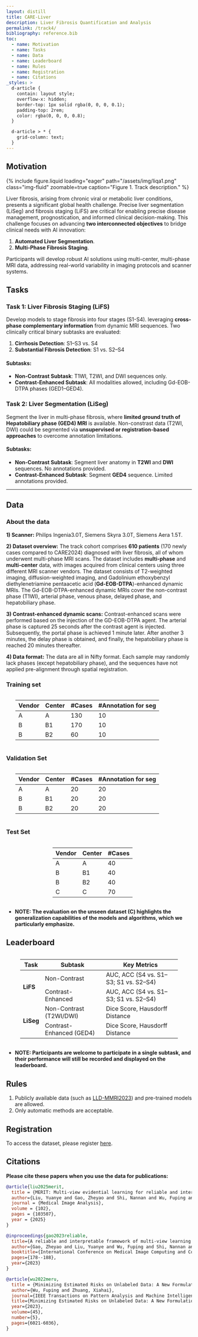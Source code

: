 ```yaml
---
layout: distill
title: CARE-Liver
description: Liver Fibrosis Quantification and Analysis
permalink: /track4/
bibliography: reference.bib
toc:
  - name: Motivation
  - name: Tasks
  - name: Data
  - name: Leaderboard
  - name: Rules
  - name: Registration
  - name: Citations
_styles: >
  d-article {
    contain: layout style;
    overflow-x: hidden;
    border-top: 1px solid rgba(0, 0, 0, 0.1);
    padding-top: 2rem;
    color: rgba(0, 0, 0, 0.8);
  }

  d-article > * {
    grid-column: text;
  }
---
```


## Motivation
{% include figure.liquid loading="eager" path="/assets/img/liqa1.png" class="img-fluid" zoomable=true caption="Figure 1. Track description." %}

Liver fibrosis, arising from chronic viral or metabolic liver conditions, presents a significant global health challenge. Precise liver segmentation (LiSeg) and fibrosis staging (LiFS) are critical for enabling precise disease management, prognostication, and informed clinical decision-making. This challenge focuses on advancing **two interconnected objectives** to bridge clinical needs with AI innovation:  
1. **Automated Liver Segmentation**.  
2. **Multi-Phase Fibrosis Staging**.

Participants will develop robust AI solutions using multi-center, multi-phase MRI data, addressing real-world variability in imaging protocols and scanner systems.  

## Tasks
### **Task 1: Liver Fibrosis Staging (LiFS)**  
Develop models to stage fibrosis into four stages (S1-S4). leveraging **cross-phase complementary information** from dynamic MRI sequences. Two clinically critical binary subtasks are evaluated:  
1. **Cirrhosis Detection**: S1–S3 vs. S4  
2. **Substantial Fibrosis Detection**: S1 vs. S2–S4  

#### Subtasks:  
- **Non-Contrast Subtask**: T1WI, T2WI, and DWI sequences only.  
- **Contrast-Enhanced Subtask**: All modalities allowed, including Gd-EOB-DTPA phases (GED1–GED4).  

### **Task 2: Liver Segmentation (LiSeg)**  
Segment the liver in multi-phase fibrosis, where **limited ground truth of Hepatobiliary phase (GED4) MRI** is available. Non-constrast data (T2WI, DWI) could be segmented via **unsupervised or registration-based approaches** to overcome annotation limitations.  

#### Subtasks:
- **Non-Contrast Subtask**: Segment liver anatomy in **T2WI** and **DWI** sequences. No annotations provided.
- **Contrast-Enhanced Subtask**: Segment **GED4** sequence. Limited annotations provided.

---

## Data

### About the data

**1) Scanner:** Philips Ingenia3.0T, Siemens Skyra 3.0T, Siemens Aera 1.5T.

**2) Dataset overview:**  The track cohort comprises **610 patients** (170 newly cases compared to CARE2024) diagnosed with liver fibrosis, all of whom underwent multi-phase MRI scans. The dataset includes **multi-phase** and **multi-center** data, with images acquired from clinical centers using three different MRI scanner vendors. The dataset consists of T2-weighted imaging, diffusion-weighted imaging, and Gadolinium ethoxybenzyl diethylenetriamine pentaacetic acid (**Gd-EOB-DTPA**)-enhanced dynamic MRIs. The Gd-EOB-DTPA-enhanced dynamic MRIs cover the non-contrast phase (T1WI), arterial phase, venous phase, delayed phase, and hepatobiliary phase.

**3) Contrast-enhanced dynamic scans:** Contrast-enhanced scans were performed based on the injection of the GD-EOB-DTPA agent. The arterial phase is captured 25 seconds after the contrast agent is injected. Subsequently, the portal phase is achieved 1 minute later. After another 3 minutes, the delay phase is obtained, and finally, the hepatobiliary phase is reached 20 minutes thereafter.

**4) Data format:** The data are all in Nifty format. Each sample may randomly lack phases (except hepatobiliary phase), and the sequences have not applied pre-alignment through spatial registration.

### Training set

<div style="display: flex; justify-content: center;">
<table class="table table-sm table-hover border-bottom" style="table-layout:fixed;width:90%;align:center;">
  <thead>
    <tr>
      <th class="text-center" scope="col">Vendor</th>
      <th class="text-center" scope="col">Center</th>
      <th class="text-center" scope="col">#Cases</th>
      <th class="text-center" scope="col">#Annotation for seg</th>
    </tr>
  </thead>
  <tbody>
    <tr>
      <td class="text-center">A</td>
      <td class="text-center">A</td>
      <td class="text-center">130</td>
      <td class="text-center">10</td>
    </tr>
    <tr>
      <td class="text-center">B</td>
      <td class="text-center">B1</td>
      <td class="text-center">170</td>
      <td class="text-center">10</td>
    </tr>
    <tr>
      <td class="text-center">B</td>
      <td class="text-center">B2</td>
      <td class="text-center">60</td>
      <td class="text-center">10</td>
    </tr>
  </tbody>
</table>
</div>


### Validation Set

<div style="display: flex; justify-content: center;">
<table class="table table-sm table-hover border-bottom" style="table-layout:fixed;width:90%;align:center;">
  <thead>
    <tr>
      <th class="text-center" scope="col">Vendor</th>
      <th class="text-center" scope="col">Center</th>
      <th class="text-center" scope="col">#Cases</th>
      <th class="text-center" scope="col">#Annotation for seg</th>
    </tr>
  </thead>
  <tbody>
    <tr>
      <td class="text-center">A</td>
      <td class="text-center">A</td>
      <td class="text-center">20</td>
      <td class="text-center">20</td>
    </tr>
    <tr>
      <td class="text-center">B</td>
      <td class="text-center">B1</td>
      <td class="text-center">20</td>
      <td class="text-center">20</td>
    </tr>
    <tr>
      <td class="text-center">B</td>
      <td class="text-center">B2</td>
      <td class="text-center">20</td>
      <td class="text-center">20</td>
    </tr>
  </tbody>
</table>
</div>

### Test Set

<div style="display: flex; justify-content: center;">
<table class="table table-sm table-hover border-bottom" style="table-layout:fixed;width:50%;align:center;">
  <thead>
    <tr>
      <th class="text-center" scope="col">Vendor</th>
      <th class="text-center" scope="col">Center</th>
      <th class="text-center" scope="col">#Cases</th>
    </tr>
  </thead>
  <tbody>
    <tr>
      <td class="text-center">A</td>
      <td class="text-center">A</td>
      <td class="text-center">40</td>
    </tr>
    <tr>
      <td class="text-center">B</td>
      <td class="text-center">B1</td>
      <td class="text-center">40</td>
    </tr>
    <tr>
      <td class="text-center">B</td>
      <td class="text-center">B2</td>
      <td class="text-center">40</td>
    </tr>
    <tr>
      <td class="text-center">C</td>
      <td class="text-center">C</td>
      <td class="text-center">70</td>
    </tr>
  </tbody>
</table>
</div>

- **NOTE: The evaluation on the unseen dataset (C) highlights the generalization capabilities of the models and algorithms, which we particularly emphasize.**

## Leaderboard

<div style="display: flex; justify-content: center;">
<table class="table table-sm table-hover border-bottom" style="table-layout:fixed;width:85%;align:center;">
  <thead>
    <tr>
      <th>Task</th>
      <th>Subtask</th>
      <th>Key Metrics</th>
    </tr>
  </thead>
  <tbody>
    <tr>
      <td rowspan="2"><strong>LiFS</strong></td>
      <td>Non-Contrast</td>
      <td>AUC, ACC (S4 vs. S1–S3; S1 vs. S2–S4)</td>
    </tr>
    <tr>
      <td>Contrast-Enhanced</td>
      <td>AUC, ACC (S4 vs. S1–S3; S1 vs. S2–S4)</td>
    </tr>
    <tr>
      <td rowspan="2"><strong>LiSeg</strong></td>
      <td>Non-Contrast (T2WI/DWI)</td>
      <td>Dice Score, Hausdorff Distance</td>
    </tr>
    <tr>
      <td>Contrast-Enhanced (GED4)</td>
      <td>Dice Score, Hausdorff Distance</td>
    </tr>
  </tbody>
</table>
</div>

- **NOTE: Participants are welcome to participate in a single subtask, and their performance will still be recorded and displayed on the leaderboard.**


## Rules
1. Publicly available data (such as [LLD-MMRI2023](https://github.com/LMMMEng/LLD-MMRI2023)) and pre-trained models are allowed. 
2. Only automatic methods are acceptable. 

## Registration
To access the dataset, please register [here](http://zmic.org.cn/care_2025/eval/register?track=liver).

## Citations
**Please cite these papers when you use the data for publications:**
```bib
@article{liu2025merit,
  title = {MERIT: Multi-view evidential learning for reliable and interpretable liver fibrosis staging},
  author={Liu, Yuanye and Gao, Zheyao and Shi, Nannan and Wu, Fuping and Shi, Yuxin and Chen, Qingchao and Zhuang, Xiahai},
  journal = {Medical Image Analysis},
  volume = {102},
  pages = {103507},
  year = {2025}
}

@inproceedings{gao2023reliable,
  title={A reliable and interpretable framework of multi-view learning for liver fibrosis staging},
  author={Gao, Zheyao and Liu, Yuanye and Wu, Fuping and Shi, Nannan and Shi, Yuxin and Zhuang, Xiahai},
  booktitle={International Conference on Medical Image Computing and Computer-Assisted Intervention},
  pages={178--188},
  year={2023}
}

@article{wu2022meru,
  title = {Minimizing Estimated Risks on Unlabeled Data: A New Formulation for Semi-Supervised Medical Image Segmentation},
  author={Wu, Fuping and Zhuang, Xiahai},
  journal={IEEE Transactions on Pattern Analysis and Machine Intelligence}, 
  title={Minimizing Estimated Risks on Unlabeled Data: A New Formulation for Semi-Supervised Medical Image Segmentation}, 
  year={2023},
  volume={45},
  number={5},
  pages={6021-6036},
}
```
